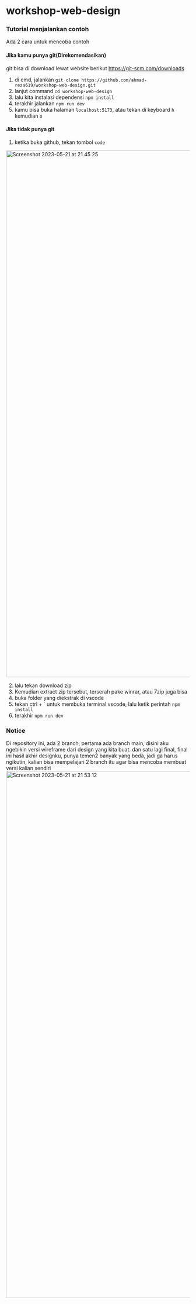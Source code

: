 # workshop-web-design

### Tutorial menjalankan contoh

Ada 2 cara untuk mencoba contoh

#### Jika kamu punya git(Direkomendasikan)

git bisa di download lewat website berikut https://git-scm.com/downloads

1. di cmd, jalankan `git clone https://github.com/ahmad-reza619/workshop-web-design.git`
2. lanjut command `cd workshop-web-design`
3. lalu kita instalasi dependensi `npm install`
4. terakhir jalankan `npm run dev`
5. kamu bisa buka halaman `localhost:5173`, atau tekan di keyboard `h` kemudian `o`

#### Jika tidak punya git
1. ketika buka github, tekan tombol `code`
<img width="1440" alt="Screenshot 2023-05-21 at 21 45 25" src="https://github.com/ahmad-reza619/workshop-web-design/assets/52902060/05b3b1db-91e0-4508-b3ba-2455e23e309d">

2. lalu tekan download zip
3. Kemudian extract zip tersebut, terserah pake winrar, atau 7zip juga bisa
4. buka folder yang diekstrak di vscode
5. tekan ctrl + \` untuk membuka terminal vscode, lalu ketik perintah `npm install`
6. terakhir `npm run dev`

### Notice
Di repository ini, ada 2 branch, pertama ada branch main, disini aku ngebikin versi wireframe dari design yang kita buat. dan satu lagi final, final ini hasil akhir designku, punya temen2 banyak yang beda, jadi ga harus ngikutin, kalian bisa mempelajari 2 branch itu agar bisa mencoba membuat versi kalian sendiri
<img width="1440" alt="Screenshot 2023-05-21 at 21 53 12" src="https://github.com/ahmad-reza619/workshop-web-design/assets/52902060/8700b58e-4287-4f29-9aa2-7834b963df1f">
